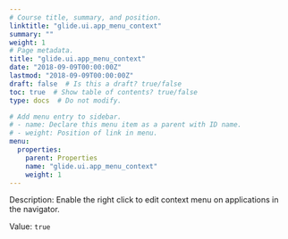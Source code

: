 ```yaml
---
# Course title, summary, and position.
linktitle: "glide.ui.app_menu_context"
summary: ""
weight: 1
# Page metadata.
title: "glide.ui.app_menu_context"
date: "2018-09-09T00:00:00Z"
lastmod: "2018-09-09T00:00:00Z"
draft: false  # Is this a draft? true/false
toc: true  # Show table of contents? true/false
type: docs  # Do not modify.

# Add menu entry to sidebar.
# - name: Declare this menu item as a parent with ID name.
# - weight: Position of link in menu.
menu:
  properties:
    parent: Properties
    name: "glide.ui.app_menu_context"
    weight: 1
---
```


Description: Enable the right click to edit context menu on applications in the navigator.


Value: `true`